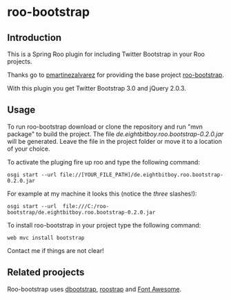 # roo-bootstrap

## Introduction

This is a Spring Roo plugin for including Twitter Bootstrap in your Roo projects.

Thanks go to [pmartinezalvarez](https://github.com/pmartinezalvarez) for providing the base project [roo-bootstrap](https://github.com/pmartinezalvarez/roo-bootstrap).

With this plugin you get Twitter Bootstrap 3.0 and jQuery 2.0.3.

## Usage

To run roo-bootstrap download or clone the repository and run "mvn package" to build the project. The file *de.eightbitboy.roo.bootstrap-0.2.0.jar* will be generated. Leave the file in the project folder or move it to a location of your choice.

To activate the pluging fire up roo and type the following command:

	osgi start --url file://[YOUR_FILE_PATH]/de.eightbitboy.roo.bootstrap-0.2.0.jar

For example at my machine it looks this (notice the *three* slashes!):

	osgi start --url  file:///C:/roo-bootstrap/de.eightbitboy.roo.bootstrap-0.2.0.jar

To install roo-bootstrap in your project type the following command:

	web mvc install bootstrap

Contact me if things are not clear!

## Related proojects

Roo-bootstrap uses [dbootstrap](https://github.com/thesociable/dbootstrap), [roostrap](https://github.com/bhagyas/roostrap) and [Font Awesome](http://fontawesome.io/).